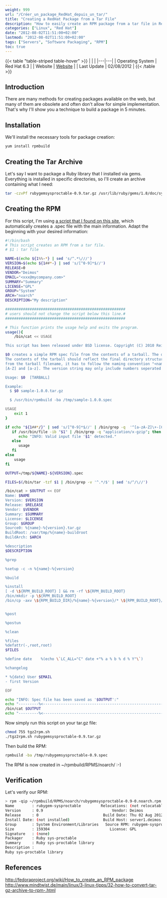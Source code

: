 ```yaml
---
weight: 999
url: "/Créer_un_package_RedHat_depuis_un_tar/"
title: "Creating a RedHat Package from a Tar File"
description: "How to easily create an RPM package from a tar file in RedHat environments in just 5 minutes."
categories: ["Linux", "Red Hat"]
date: "2012-08-02T11:51:00+02:00"
lastmod: "2012-08-02T11:51:00+02:00"
tags: ["Servers", "Software Packaging", "RPM"]
toc: true
---
```


{{< table "table-striped table-hover" >}}
| | |
|---|---|
| Operating System | Red Hat 6.3 |
| Website | [Website](https://www.redhat.com) |
| Last Update | 02/08/2012 |
{{< /table >}}

## Introduction

There are many methods for creating packages available on the web, but many of them are obsolete and often don't allow for simple implementation. That's why I'll show you a technique to build a package in 5 minutes.

## Installation

We'll install the necessary tools for package creation:

```bash
yum install rpmbuild
```

## Creating the Tar Archive

Let's say I want to package a Ruby library that I installed via gems. Everything is installed in specific directories, so I'll create an archive containing what I need:

```bash
tar -czvPf rubygemsysproctable-0.9.tar.gz /usr/lib/ruby/gems/1.8/doc/sys-proctable-0.9.0-x86-linux /usr/lib/ruby/gems/1.8/gems/sys-proctable-0.9.0-x86-linux
```

## Creating the RPM

For this script, I'm using [a script that I found on this site](https://www.mindtwist.de/main/downloads.html?task=summary&cid=3&catid=3), which automatically creates a .spec file with the main information. Adapt the beginning with your desired information:

```bash
#!/bin/bash
# This script creates an RPM from a tar file.
# $1 : tar file

NAME=$(echo ${1%%-*} | sed 's/^.*\///')
VERSION=$(echo ${1##*-} | sed 's/[^0-9]*$//')
RELEASE=0
VENDOR="Deimos"
EMAIL="<xxx@mycompany.com>"
SUMMARY="Summary"
LICENSE="GPL"
GROUP="System"
ARCH="noarch"
DESCRIPTION="My description"

######################################################
# users should not change the script below this line.#
######################################################

# This function prints the usage help and exits the program.
usage(){
    /bin/cat << USAGE

This script has been released under BSD license. Copyright (C) 2010 Reiner Rottmann <rei..rATrottmann.it>

$0 creates a simple RPM spec file from the contents of a tarball. The output may be used as starting point to create more complex RPM spec files.
The contents of the tarball should reflect the final directory structure where you want your files to be deployed. As the name and version get parsed
from the tarball filename, it has to follow the naming convention "<name>-<ver.si.on>.tar.gz". The name may only contain characters from the range
[A-Z] and [a-z]. The version string may only include numbers seperated by dots.

Usage: $0  [TARBALL]

Example:
  $ $0 sample-1.0.0.tar.gz

  $ /usr/bin/rpmbuild -ba /tmp/sample-1.0.0.spec

USAGE
    exit 1
}

if echo "${1##*/}" | sed 's/[^0-9]*$//' | /bin/grep -q  '^[a-zA-Z]\+-[0-9.]\+$'; then
   if /usr/bin/file -ib "$1" | /bin/grep -q "application/x-gzip"; then
      echo "INFO: Valid input file '$1' detected."
   else
      usage
   fi
else
    usage
fi

OUTPUT=/tmp/${NAME}-${VERSION}.spec

FILES=$(/bin/tar -tzf $1 | /bin/grep -v '^.*/$' | sed 's/^/\//')

/bin/cat > $OUTPUT << EOF
Name: $NAME
Version: $VERSION
Release: $RELEASE
Vendor: $VENDOR
Summary: $SUMMARY
License: $LICENSE
Group: $GROUP
Source0: %{name}-%{version}.tar.gz
BuildRoot: /var/tmp/%{name}-buildroot
BuildArch: $ARCH

%description
$DESCRIPTION

%prep

%setup -c -n %{name}-%{version}

%build

%install
[ -d \${RPM_BUILD_ROOT} ] && rm -rf \${RPM_BUILD_ROOT}
/bin/mkdir -p \${RPM_BUILD_ROOT}
/bin/cp -axv \${RPM_BUILD_DIR}/%{name}-%{version}/* \${RPM_BUILD_ROOT}/


%post

%postun

%clean

%files
%defattr(-,root,root)
$FILES

%define date    %(echo \`LC_ALL="C" date +"% a % b % d % Y"\`)

%changelog

* %{date} User $EMAIL
- first Version

EOF

echo "INFO: Spec file has been saved as '$OUTPUT':"
echo "---------%<----------------------------------------------------------------------"
/bin/cat $OUTPUT
echo "---------%<----------------------------------------------------------------------"
```

Now simply run this script on your tar.gz file:

```bash
chmod 755 tgz2rpm.sh
./tgz2rpm.sh rubygemsysproctable-0.9.tar.gz
```

Then build the RPM:

```bash
rpmbuild -ba /tmp/rubygemsysproctable-0.9.spec
```

The RPM is now created in ~/rpmbuild/RPMS/noarch/ :-)

## Verification

Let's verify our RPM:

```bash
> rpm -qip ~/rpmbuild/RPMS/noarch/rubygemsysproctable-0.9-0.noarch.rpm
Name        : rubygem-sysproctable         Relocations: (not relocatable)
Version     : 0.9                               Vendor: Deimos
Release     : 0                             Build Date: Thu 02 Aug 2012 01:19:08 PM CEST
Install Date: (not installed)               Build Host: server1.deimos.fr
Group       : System Environment/Libraries   Source RPM: rubygem-sysproctable-0.9-0.src.rpm
Size        : 159304                           License: GPL
Signature   : (none)
Packager    : Ruby sys-proctable
Summary     : Ruby sys-proctable library
Description :
Ruby sys-proctable library
```

## References

http://fedoraproject.org/wiki/How_to_create_an_RPM_package  
http://www.mindtwist.de/main/linux/3-linux-tipps/32-how-to-convert-tar-gz-archive-to-rpm-.html
